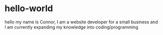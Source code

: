 # hello-world
hello my name is Connor, I am a website developer for a small business and I am currently expanding my knowledge into coding/programming
